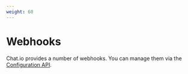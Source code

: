 ```yaml
---
weight: 60
---
```


# Webhooks

Chat.io provides a number of webhooks. You can manage them via the [Configuration API](https://www.chat.io/docs/configuration-api/api-reference/v0.4/#webhooks).